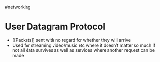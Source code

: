 #networking
# User Datagram Protocol

- [[Packets]] sent with no regard for whether they will arrive
- Used for streaming video/music etc where it doesn’t matter so much if not all data survives as well as services where another request can be made